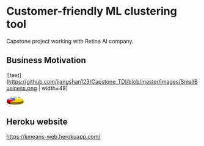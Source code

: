 # Customer-friendly ML clustering tool
Capstone project working with Retina AI company. 

## Business Motivation

![text](https://github.com/jiangshan123/Capstone_TDI/blob/master/images/SmallBusiness.png | width=48)

<img src="https://github.com/jiangshan123/Capstone_TDI/blob/master/images/SmallBusiness.png" width="48">


## Heroku website
https://kmeans-web.herokuapp.com/ 
